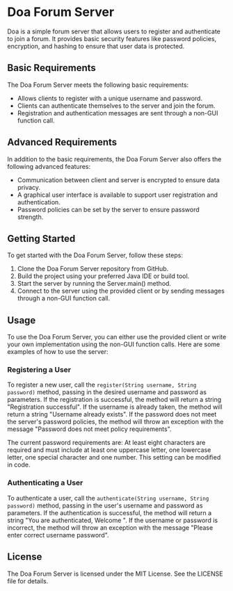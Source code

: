 # Doa Forum Server

Doa is a simple forum server that allows users to register and authenticate to join a forum. It provides basic security features like password policies, encryption, and hashing to ensure that user data is protected.

## Basic Requirements

The Doa Forum Server meets the following basic requirements:

- Allows clients to register with a unique username and password.
- Clients can authenticate themselves to the server and join the forum.
- Registration and authentication messages are sent through a non-GUI function call.

## Advanced Requirements

In addition to the basic requirements, the Doa Forum Server also offers the following advanced features:

- Communication between client and server is encrypted to ensure data privacy.
- A graphical user interface is available to support user registration and authentication.
- Password policies can be set by the server to ensure password strength.

## Getting Started

To get started with the Doa Forum Server, follow these steps:

1. Clone the Doa Forum Server repository from GitHub.
2. Build the project using your preferred Java IDE or build tool.
3. Start the server by running the Server.main() method.
4. Connect to the server using the provided client or by sending messages through a non-GUI function call.

## Usage

To use the Doa Forum Server, you can either use the provided client or write your own implementation using the non-GUI function calls. Here are some examples of how to use the server:

### Registering a User

To register a new user, call the `register(String username, String password)` method, passing in the desired username and password as parameters. If the registration is successful, the method will return a string "Registration successful". If the username is already taken, the method will return a string "Username already exists". If the password does not meet the server's password policies, the method will throw an exception with the message "Password does not meet policy requirements".

The current password requirements are: At least eight characters are required and must include at least one uppercase letter, one lowercase letter, one special character and one number. This setting can be modified in code.

### Authenticating a User

To authenticate a user, call the `authenticate(String username, String password)` method, passing in the user's username and password as parameters. If the authentication is successful, the method will return a string "You are authenticated, Welcome ". If the username or password is incorrect, the method will throw an exception with the message "Please enter correct username password".

## License

The Doa Forum Server is licensed under the MIT License. See the LICENSE file for details.

